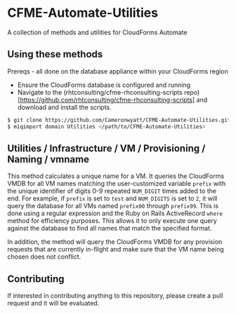 # CFME-Automate-Utilities
A collection of methods and utilities for CloudForms Automate

## Using these methods
Prereqs - all done on the database appliance within your CloudForms region
* Ensure the CloudForms database is configured and running
* Navigate to the (rhtconsulting/cfme-rhconsulting-scripts repo)[https://github.com/rhtconsulting/cfme-rhconsulting-scripts] and download and install the scripts. 

```sh
$ git clone https://github.com/Cameronwyatt/CFME-Automate-Utilities.git
$ miqimport domain Utilities </path/to/CFME-Automate-Utilities> 
```

## Utilities / Infrastructure / VM / Provisioning / Naming / vmname
This method calculates a unique name for a VM. It queries the CloudForms VMDB for all VM names matching the user-customized variable `prefix` with the unique identifier of digits 0-9 repeated `NUM_DIGIT` times added to the end. For example, if `prefix` is set to `test` and `NUM_DIGITS` is set to `2`, it will query the database for all VMs named `prefix00` through `prefix99`. This is done using a regular expression and the Ruby on Rails ActiveRecord `where` method for efficiency purposes. This allows it to only execute one query against the database to find all names that match the specified format.

In addition, the method will query the CloudForms VMDB for any provision requests that are currently in-flight and make sure that the VM name being chosen does not conflict.

## Contributing
If interested in contributing anything to this repository, please create a pull request and it will be evaluated. 
